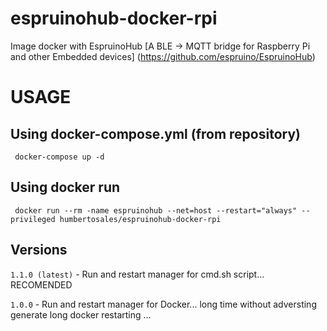 # espruinohub-docker-rpi
Image docker with EspruinoHub  [A BLE -> MQTT bridge for Raspberry Pi and other Embedded devices] (https://github.com/espruino/EspruinoHub)

# USAGE 

## Using docker-compose.yml (from repository)
``` 
 docker-compose up -d
```

## Using docker run
``` 
 docker run --rm -name espruinohub --net=host --restart="always" --privileged humbertosales/espruinohub-docker-rpi
```

## Versions
``1.1.0 (latest)`` - Run and restart manager for cmd.sh script... RECOMENDED

``1.0.0`` - Run and restart manager for Docker... long time without adversting generate long docker restarting ...
